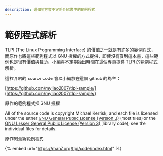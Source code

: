 ```yaml
---
description: 這個地方會不定期介紹書中的範例程式
---
```


# 範例程式解析

TLPI (The Linux Programming Interface) 的價值之一就是有許多的範例程式，而原作也將這些範例程式以 GNU 授權的方式提供，即使沒有買到這本書，這些範例也是很有價值與幫助，小編將不定期抽出時間在這個專頁提供 TLPI 的範例程式解析。

這裡介紹的 source code 會以小編放在這個 github 的為主：

[https://github.com/myliao2007/tlpi-sample/](https://github.com/myliao2007/tlpi-sample/)

原作的範例程式採 GNU 授權

All of the source code is copyright Michael Kerrisk, and each file is licensed under the either [GNU General Public License (Version 3)](http://www.fsf.org/licensing/licenses/gpl-3.0.html) (most files) or the [GNU Lesser General Public License (Version 3)](http://www.fsf.org/licensing/licenses/lgpl-3.0.html) (library code); see the individual files for details.

原作的最新範例程式

{% embed url="https://man7.org/tlpi/code/index.html" %}
